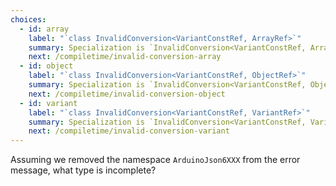 ```yaml
---
choices:
  - id: array
    label: "`class InvalidConversion<VariantConstRef, ArrayRef>`"
    summary: Specialization is `InvalidConversion<VariantConstRef, ArrayRef>`
    next: /compiletime/invalid-conversion-array
  - id: object
    label: "`class InvalidConversion<VariantConstRef, ObjectRef>`"
    summary: Specialization is `InvalidConversion<VariantConstRef, ObjectRef>`
    next: /compiletime/invalid-conversion-object
  - id: variant
    label: "`class InvalidConversion<VariantConstRef, VariantRef>`"
    summary: Specialization is `InvalidConversion<VariantConstRef, VariantRef>`
    next: /compiletime/invalid-conversion-variant
---
```


Assuming we removed the namespace `ArduinoJson6XXX` from the error message, what type is incomplete?